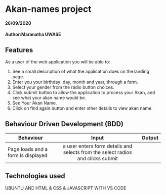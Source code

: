 # Akan-names project
#### 26/09/2020
#### Author:Maranatha UWASE
## Features
As a user of the web application you will be able to:
1. See a  small description of what the application does on the landing page.
2. Enter you your birthday: day, month and year, through a form.
3. Select your gender from the radio button choices.
4. Click submit button to allow the application to process your Akan, and see what your akan name would be.
5. See Your Akan Name.
6. Click on find again button and enter other details to view akan name.
## Behaviour Driven Development (BDD)
|Behaviour 	           |    Input 	                 |       Output          |
|----------------------------------------------|:-----------------------------------:|-----------------------------:|       
|Page loads and  a form is  displayed                         |  a user enters form details  and selects from the select radios   and clicks submit                   |     |   Their akan name  is shown up.  
## Technologies used
 UBUNTU AND HTML & CSS & JAVASCRIPT WITH VS CODE